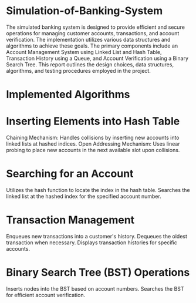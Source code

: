 # Simulation-of-Banking-System
The simulated banking system is designed to provide efficient and secure operations for managing customer accounts, transactions, and account verification. The implementation utilizes various data structures and algorithms to achieve these goals. The primary components include an Account Management System using Linked List and Hash Table, Transaction History using a Queue, and Account Verification using a Binary Search Tree. This report outlines the design choices, data structures, algorithms, and testing procedures employed in the project.
# Implemented Algorithms
# Inserting Elements into Hash Table
Chaining Mechanism: Handles collisions by inserting new accounts into linked lists at hashed indices.
Open Addressing Mechanism: Uses linear probing to place new accounts in the next available slot upon collisions.

# Searching for an Account
Utilizes the hash function to locate the index in the hash table.
Searches the linked list at the hashed index for the specified account number.

# Transaction Management
Enqueues new transactions into a customer's history.
Dequeues the oldest transaction when necessary.
Displays transaction histories for specific accounts.

# Binary Search Tree (BST) Operations
Inserts nodes into the BST based on account numbers.
Searches the BST for efficient account verification.
